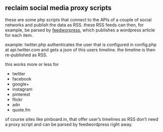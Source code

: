 ## reclaim social media proxy scripts

these are some php scripts that connect to the APIs of a couple of social networks and publish the data as RSS. these RSS feeds can then, for example, be parsed by [feedworpress](http://wordpress.org/plugins/feedwordpress/), which publishes a wordpress article for each item.

example: twitter.php authenticates the user that is configured in config.php at api.twitter.com and gets a json of this users timeline. the timeline is then re-published as RSS.

this works more or less for 
* twitter
* facebook
* google+
* instagram
* pinterest
* flickr
* adn
* quote.fm

of course sites like pinboard.in, that offer user’s timelines as RSS don’t need a proxy script and can be parsed by feedwordpress right away.
